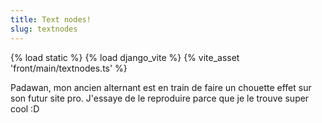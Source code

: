 ```yaml
---
title: Text nodes!
slug: textnodes
---
```

{% load static %}
{% load django_vite %}
{% vite_asset 'front/main/textnodes.ts' %}

Padawan, mon ancien alternant est en train de faire un chouette effet sur son futur site pro. J'essaye de le reproduire parce que je le trouve super cool :D